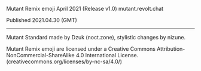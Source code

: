 Mutant Remix emoji
April 2021 (Release v1.0)
mutant.revolt.chat

Published 2021.04.30 (GMT)

----------------------------------------------------------------------

Mutant Standard made by Dzuk (noct.zone), stylistic changes by nizune.

Mutant Remix emoji are licensed under a Creative Commons Attribution-NonCommercial-ShareAlike 4.0 International License. (creativecommons.org/licenses/by-nc-sa/4.0/)
